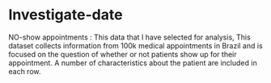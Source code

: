 # Investigate-date
NO-show appointments : This data that I have selected for analysis, This dataset collects information from 100k medical appointments in Brazil and is focused on the question of whether or not patients show up for their appointment. A number of characteristics about the patient are included in each row.

